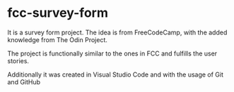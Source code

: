 # fcc-survey-form

It is a survey form project. The idea is from FreeCodeCamp, with the added knowledge from The Odin Project.

The project is functionally similar to the ones in FCC and fulfills the user stories.

Additionally it was created in Visual Studio Code and with the usage of Git and GitHub
